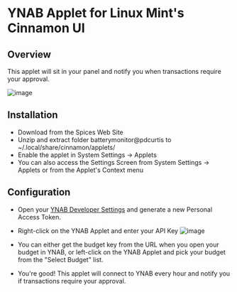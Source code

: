 # YNAB Applet for Linux Mint's Cinnamon UI

## Overview
This applet will sit in your panel and notify you when transactions require your approval.

![image](https://user-images.githubusercontent.com/3085772/157668040-c12779bb-4fdc-4437-a0ec-67364ea925f1.png)

## Installation

- Download from the Spices Web Site
- Unzip and extract folder batterymonitor@pdcurtis to ~/.local/share/cinnamon/applets/
- Enable the applet in System Settings -> Applets
- You can also access the Settings Screen from System Settings -> Applets or from the Applet's Context menu

## Configuration
- Open your [YNAB Developer Settings](https://app.youneedabudget.com/settings/developer) and generate a new Personal Access Token.
- Right-click on the YNAB Applet and enter your API Key
![image](https://user-images.githubusercontent.com/3085772/157667668-3ff1ea34-432f-41d3-9fcb-96f25028952e.png)

- You can either get the budget key from the URL when you open your budget in YNAB, or left-click on the YNAB Applet and pick your budget from the "Select Budget" list.

- You're good! This applet will connect to YNAB every hour and notify you if transactions require your approval.
